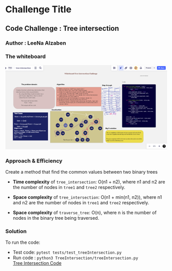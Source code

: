# Challenge Title

## **Code Challenge : Tree intersection**

### Author : LeeNa Alzaben

### The whiteboard

![TreeIntersection](./treeintersectionUpdated.png)

### Approach & Efficiency

Create a method that find the common values between two binary trees

- **Time complexity** of `tree_intersection`: O(n1 + n2), where n1 and n2 are the number of nodes in `tree1` and `tree2` respectively.

- **Space complexity** of `tree_intersection`: O(n1 + min(n1, n2)), where n1 and n2 are the number of nodes in `tree1` and `tree2` respectively.

- **Space complexity** of `traverse_tree`: O(n), where n is the number of nodes in the binary tree being traversed.

### Solution

To run the code:

- Test code: `pytest tests/test_treeIntersection.py`
- Run code : `python3 TreeIntersection/treeIntersection.py`<br>
[Tree Intersection Code](./treeIntersection.py)

